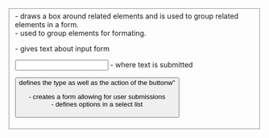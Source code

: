 <fieldset> - draws a box around related elements and is used to group related elements in a form.

<div> - used to group elements for formating.

<label> - gives text about input form

<input> - where text is submitted

<button> defines the type as well as the action of the buttonw"

<form> - creates a form allowing for user submissions 

<option> - defines options in a select list


